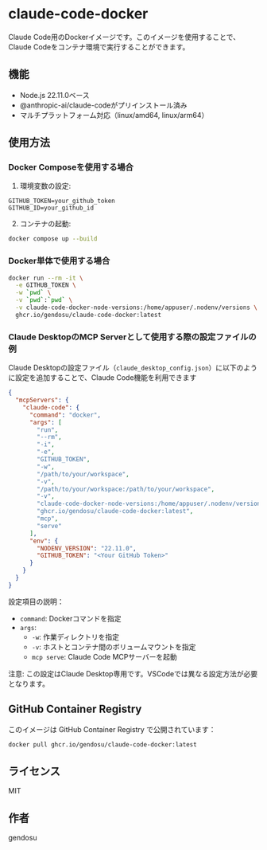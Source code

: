 # claude-code-docker

Claude Code用のDockerイメージです。このイメージを使用することで、Claude Codeをコンテナ環境で実行することができます。

## 機能

- Node.js 22.11.0ベース
- @anthropic-ai/claude-codeがプリインストール済み
- マルチプラットフォーム対応（linux/amd64, linux/arm64）

## 使用方法

### Docker Composeを使用する場合

1. 環境変数の設定:
```env
GITHUB_TOKEN=your_github_token
GITHUB_ID=your_github_id
```

2. コンテナの起動:
```bash
docker compose up --build
```

### Docker単体で使用する場合

```bash
docker run --rm -it \
  -e GITHUB_TOKEN \
  -w `pwd` \
  -v `pwd`:`pwd` \
  -v claude-code-docker-node-versions:/home/appuser/.nodenv/versions \
  ghcr.io/gendosu/claude-code-docker:latest
```

### Claude DesktopのMCP Serverとして使用する際の設定ファイルの例

Claude Desktopの設定ファイル（`claude_desktop_config.json`）に以下のように設定を追加することで、Claude Code機能を利用できます

```json
{
  "mcpServers": {
    "claude-code": {
      "command": "docker",
      "args": [
        "run",
        "--rm",
        "-i",
        "-e",
        "GITHUB_TOKEN",
        "-w",
        "/path/to/your/workspace",
        "-v",
        "/path/to/your/workspace:/path/to/your/workspace",
        "-v",
        "claude-code-docker-node-versions:/home/appuser/.nodenv/versions",
        "ghcr.io/gendosu/claude-code-docker:latest",
        "mcp",
        "serve"
      ],
      "env": {
        "NODENV_VERSION": "22.11.0",
        "GITHUB_TOKEN": "<Your GitHub Token>"
      }
    }
  }
}
```

設定項目の説明：
- `command`: Dockerコマンドを指定
- `args`: 
  - `-w`: 作業ディレクトリを指定
  - `-v`: ホストとコンテナ間のボリュームマウントを指定
  - `mcp serve`: Claude Code MCPサーバーを起動

注意: この設定はClaude Desktop専用です。VSCodeでは異なる設定方法が必要となります。

## GitHub Container Registry

このイメージは GitHub Container Registry で公開されています：

```bash
docker pull ghcr.io/gendosu/claude-code-docker:latest
```

## ライセンス

MIT

## 作者

gendosu
